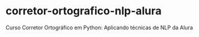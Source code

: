 # corretor-ortografico-nlp-alura
Curso Corretor Ortográfico em Python: Aplicando técnicas de NLP da Alura
